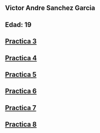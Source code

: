 Victor Andre Sanchez Garcia 
---
Edad: 19
---
[Practica 3](https://victor-sanchez-3010.github.io/WebDev_VictorSanchez/)
---
[Practica 4](https://victor-sanchez-3010.github.io/WebDev_VictorSanchez/practica-4/index.html)
---
[Practica 5](https://victor-sanchez-3010.github.io/WebDev_VictorSanchez/practica-5/index.html)
---
[Practica 6](https://victor-sanchez-3010.github.io/WebDev_VictorSanchez/practica-6/index.html)
---
[Practica 7](https://victor-sanchez-3010.github.io/WebDev_VictorSanchez/practica-7/index.html)
---
[Practica 8](https://victor-sanchez-3010.github.io/WebDev_VictorSanchez/practica-8/index.html)
---